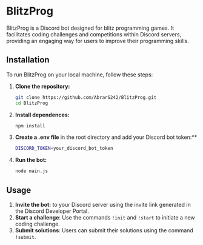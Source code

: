 # BlitzProg

BlitzProg is a Discord bot designed for blitz programming games. It facilitates coding challenges and competitions within Discord servers, providing an engaging way for users to improve their programming skills.

## Installation

To run BlitzProg on your local machine, follow these steps:

1. **Clone the repository:**
   ```bash
   git clone https://github.com/AbrarS242/BlitzProg.git
   cd BlitzProg

2. **Install dependences:**
   ```bash
   npm install

3. **Create a .env file** in the root directory and add your Discord bot token:**
   ```bash
   DISCORD_TOKEN=your_discord_bot_token
   
4. **Run the bot:**
   ```bash
   node main.js
   ```

## Usage

1. **Invite the bot:** to your Discord server using the invite link generated in the Discord Developer Portal.
2. **Start a challenge**: Use the commands `!init`  and `!start` to initiate a new coding challenge.
3. **Submit solutions**: Users can submit their solutions using the command `!submit`.
